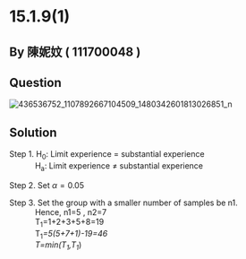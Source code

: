 # 15.1.9(1)

## By 陳妮妏 ( 111700048 )

## Question

![436536752_1107892667104509_1480342601813026851_n](https://github.com/HWTeng-Course/202402-Statistics/assets/162071863/628a52e6-d75d-4dca-85d0-b63dfc84e082)

## Solution

Step 1. H<sub>0</sub>: Limit experience = substantial experience  
&nbsp;&emsp;&emsp;&emsp;H<sub>a</sub>: Limit experience ≠ substantial experience

Step 2. Set  $\alpha=0.05$

Step 3. Set the group with a smaller number of samples be n1.  
&nbsp;&emsp;&emsp;&emsp;Hence, n1=5 , n2=7  
&nbsp;&emsp;&emsp;&emsp;T<sub>1</sub>=1+2+3+5+8=19  
&nbsp;&emsp;&emsp;&emsp;T<sub>1</sub>*=5(5+7+1)-19=46  
&nbsp;&emsp;&emsp;&emsp;T=min(T<sub>1</sub>,T<sub>1</sub>*)

